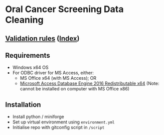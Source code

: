 # Oral Cancer Screening Data Cleaning

## [Validation rules](docs/rules.md) ([Index](docs/rules-index.md))

## Requirements
* Windows x64 OS
* For ODBC driver for MS Access, either:
    * MS Office x64 (with MS Access); OR
    * [Microsoft Access Database Engine 2016 Redistributable x64](https://www.microsoft.com/en-gb/download/details.aspx?id=54920) (Note: cannot be installed on computer with MS Office x86)

## Installation
* Install python / miniforge
* Set up virtual environment using `environment.yml`
* Initialise repo with gitconfig script in `/script`